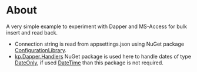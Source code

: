 ﻿# About

A very simple example to experiment with Dapper and MS-Access for bulk insert and read back.

- Connection string is read from appsettings.json using NuGet package [ConfigurationLibrary](https://www.nuget.org/packages/ConfigurationLibrary/1.0.6?_src=template).
- [kp.Dapper.Handlers](https://www.nuget.org/packages/kp.Dapper.Handlers/1.0.0?_src=template) NuGet package is used here to handle dates of type [DateOnly](https://learn.microsoft.com/en-us/dotnet/api/system.dateonly?view=net-8.0), if used [DateTime](https://learn.microsoft.com/en-us/dotnet/api/system.datetime?view=net-8.0) than this package is not required.


